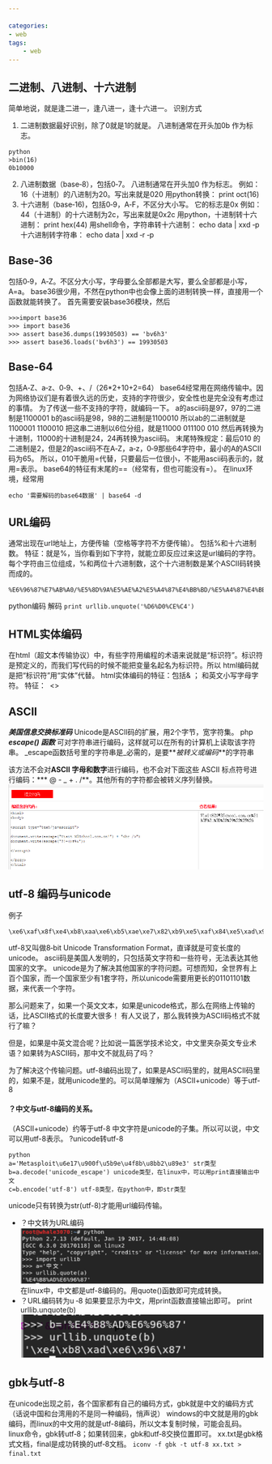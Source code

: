 ```yaml
---

categories:
- web
tags: 
    - web
---
```


## 二进制、八进制、十六进制
简单地说，就是逢二进一，逢八进一，逢十六进一。
识别方式
1. 二进制数据最好识别，除了0就是1的就是。
八进制通常在开头加0b 作为标志。
```
python
>bin(16)
0b10000
```
2. 八进制数据（base‐8），包括0‐7。
八进制通常在开头加0 作为标志。
例如： 16（十进制）的八进制为20。写出来就是020
用python转换： print oct(16)
3. 十六进制（base‐16)，包括0‐9，A‐F，不区分大小写。
它的标志是0x
例如：44（十进制）的十六进制为2c，写出来就是0x2c
用python，十进制转十六进制： print hex(44)
用shell命令，字符串转十六进制： echo data | xxd ‐p
十六进制转字符串： echo data | xxd ‐r ‐p
## Base‐36
包括0‐9，A‐Z。不区分大小写，字母要么全部都是大写，要么全部都是小写，A=a。
base36很少用，不然在python中也会像上面的进制转换一样，直接用一个函数就能转换了。
首先需要安装base36模块，然后
```
>>>import base36
>>> import base36
>>> assert base36.dumps(19930503) == 'bv6h3'
>>> assert base36.loads('bv6h3') == 19930503
```
## Base‐64
包括A‐Z、a‐z、0‐9、+、/（26*2+10+2=64）
base64经常用在网络传输中。因为网络协议们是有着很久远的历史，支持的字符很少，安全性也是完全没有考虑过的事情。
为了传送一些不支持的字符，就编码一下。
a的ascii码是97，97的二进制是1100001
b的ascii码是98，98的二进制是1100010
所以ab的二进制就是1100001 1100010
把这串二进制以6位分组，就是11000 011100 010
然后再转换为十进制，11000的十进制是24，24再转换为ascii码。
末尾特殊规定：最后010 的二进制是2，但是2的ascii码不在A‐Z，a‐z，0‐9那些64字符中，最小的A的ASCII码为65。
所以，010干脆用=代替，只要最后一位很小，不能用ascii码表示的，就用=表示。
base64的特征有末尾的==（经常有，但也可能没有=）。
在linux环境，经常用
```
echo '需要解码的base64数据' | base64 ‐d
```
## URL编码
通常出现在url地址上，方便传输（空格等字符不方便传输）。
包括%和十六进制数。
特征：就是%，当你看到如下字符，就能立即反应过来这是url编码的字符。每个字符由三位组成，%和两位十六进制数，这个十六进制数是某个ASCII码转换而成的。
```
%E6%96%87%E7%AB%A0/%E5%8D%9A%E5%AE%A2%E5%A4%87%E4%BB%BD/%E5%A4%87%E4%BB%BD/%E8%99%9A%E6%8B%9F%E6%9C%BA%E5%AE%9E%E9%AA%
```
python编码
解码
`print urllib.unquote('%D6%D0%CE%C4')`

## HTML实体编码
在html（超文本传输协议）中，有些字符用编程的术语来说就是“标识符”。标识符是预定义的，而我们写代码的时候不能把变量名起名为标识符。所以
html编码就是把“标识符”用“实体”代替。
html实体编码的特征：包括& ； 和英文小写字母字符。
特征：
&nbsp;&lt;&gt;

## ASCII
**_美国信息交换标准码_**
Unicode是ASCII码的扩展，用2个字节，宽字符集。
php **_escape() 函数_**
可对字符串进行编码，这样就可以在所有的计算机上读取该字符串。
_escape函数括号里的字符串是_必需的，是要**_被转义或编码_**的字符串

该方法不会对**ASCII 字母和数字**进行编码，也不会对下面这些 ASCII 标点符号进行编码：*** @ - _ + . /**。其他所有的字符都会被转义序列替换。
![2883590-690f8ccc594eb48c](https://raw.githubusercontent.com/Whale3070/Whale3070.github.io/master/images/0520/2883590-690f8ccc594eb48c.png)

## utf‐8 编码与unicode
例子
```
\xe6\xaf\x8f\xe4\xb8\xaa\xe6\xb5\xae\xe7\x82\xb9\xe5\xaf\x84\xe5\xad\x98\xe5\x99\xa8\xe8\x99\xbd\xe7\x84\xb6\xe6\x9c\x898\xe5\xad\
```
utf-8又叫做8‐bit Unicode Transformation Format，直译就是可变长度的unicode。
ascii码是美国人发明的，只包括英文字符和一些符号，无法表达其他国家的文字。
unicode是为了解决其他国家的字符问题。可想而知，全世界有上百个国家，而一个国家至少有1套字符，所以unicode需要用更长的01101101数据，来代表一个字符。

那么问题来了，如果一个英文文本，如果是unicode格式，那么在网络上传输的话，比ASCII格式的长度要大很多！
有人又说了，那么我转换为ASCII码格式不就行了嘛？

但是，如果是中英文混合呢？比如说一篇医学技术论文，中文里夹杂英文专业术语？如果转为ASCII码，那中文不就乱码了吗？

为了解决这个传输问题。utf-8编码出现了，如果是ASCII码里的，就用ASCII码里的，如果不是，就用unicode里的。可以简单理解为（ASCII+unicode）等于utf-8

#### ？中文与utf-8编码的关系。
（ASCII+unicode）约等于utf-8
中文字符是unicode的子集。所以可以说，中文可以用utf-8表示。
?unicode转utf-8
```
python
a='Metasploit\u6e17\u900f\u5b9e\u4f8b\u8bb2\u89e3' str类型
b=a.decode('unicode_escape') unicode类型，在linux中，可以用print直接输出中文
c=b.encode('utf-8') utf-8类型，在python中，即str类型
```
unicode只有转换为str(utf-8)才能用url编码传输。
- ？中文转为URL编码
![1](https://raw.githubusercontent.com/Whale3070/Whale3070.github.io/master/images/0520/1.PNG)
在linux中，中文都是utf-8编码的。用quote()函数即可完成转换。
- ？URL编码转为u ‐8
如果要显示为中文，用print函数直接输出即可。
print urllib.unquote(b)
![2](https://raw.githubusercontent.com/Whale3070/Whale3070.github.io/master/images/0520/2.PNG)

## gbk与utf-8
在unicode出现之前，各个国家都有自己的编码方式，gbk就是中文的编码方式（话说中国和台湾用的不是同一种编码，悄声说）
windows的中文就是用的gbk编码，而linux的中文用的就是utf-8编码，所以文本复制时候，可能会乱码。
linux命令，gbk转utf‐8；如果转回来，gbk和utf‐8交换位置即可。
xx.txt是gbk格式文档，final是成功转换的utf‐8文档。
`iconv ‐f gbk ‐t utf‐8 xx.txt > final.txt`

